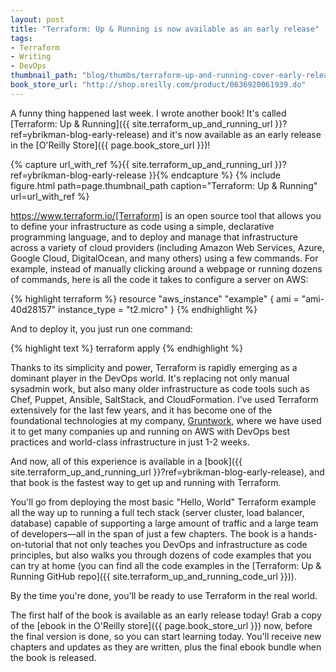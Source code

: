 ```yaml
---
layout: post
title: "Terraform: Up & Running is now available as an early release"
tags:
- Terraform
- Writing
- DevOps
thumbnail_path: "blog/thumbs/terraform-up-and-running-cover-early-release.jpg"
book_store_url: "http://shop.oreilly.com/product/0636920061939.do"
---
```


A funny thing happened last week. I wrote another book! It's called 
[Terraform: Up & Running]({{ site.terraform_up_and_running_url }}?ref=ybrikman-blog-early-release) 
and it's now available as an early release in the [O'Reilly Store]({{ page.book_store_url }})!

{% capture url_with_ref %}{{ site.terraform_up_and_running_url }}?ref=ybrikman-blog-early-release }}{% endcapture %}
{% include figure.html path=page.thumbnail_path caption="Terraform: Up & Running" url=url_with_ref %}

https://www.terraform.io/[Terraform] is an open source tool that allows you to define your infrastructure as code using
a simple, declarative programming language, and to deploy and manage that infrastructure across a variety of cloud
providers (including Amazon Web Services, Azure, Google Cloud, DigitalOcean, and many others) using a few commands.
For example, instead of manually clicking around a webpage or running dozens of commands, here is all the code it takes
to configure a server on AWS:

{% highlight terraform %}
resource "aws_instance" "example" {
  ami = "ami-40d28157"
  instance_type = "t2.micro"
}
{% endhighlight %}

And to deploy it, you just run one command:

{% highlight text %}
terraform apply
{% endhighlight %}

Thanks to its simplicity and power, Terraform is rapidly emerging as a dominant player in the DevOps world. It's 
replacing not only manual sysadmin work, but also many older infrastructure as code tools such as Chef, Puppet, 
Ansible, SaltStack, and CloudFormation. I've used Terraform extensively for the last few years, and it has become one 
of the foundational technologies at my company, [Gruntwork](http://www.gruntwork.io/?ref=ybrikman-blog-early-release), 
where we have used it to get many companies up and running on AWS with DevOps best practices and world-class 
infrastructure in just 1-2 weeks. 

And now, all of this experience is available in a [book]({{ site.terraform_up_and_running_url }}?ref=ybrikman-blog-early-release), 
and that book is the fastest way to get up and running with Terraform.

You'll go from deploying the most basic "Hello, World" Terraform example all the way up to running a full tech stack 
(server cluster, load balancer, database) capable of supporting a large amount of traffic and a large team of 
developers&mdash;all in the span of just a few chapters. The book is a hands-on-tutorial that not only teaches you 
DevOps and infrastructure as code principles, but also walks you through dozens of code examples that you can try at 
home (you can find all the code examples in the [Terraform: Up & Running
GitHub repo]({{ site.terraform_up_and_running_code_url }})).

By the time you're done, you'll be ready to use Terraform in the real world.

The first half of the book is available as an early release today! Grab a copy of the [ebook in the O'Reilly 
store]({{ page.book_store_url }}) now, before the final version is done, so you can start learning today. You'll 
receive new chapters and updates as they are written, plus the final ebook bundle when the book is released.